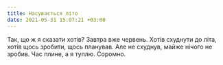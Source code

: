 ```yaml
---
title: Насувається літо
date: 2021-05-31 15:07:21 +03:00
---
```


Так, що ж я сказати хотів? Завтра вже червень. Хотів схуднути до літа, хотів щось зробити, щось планував. Але не схуднув, майже нічого не зробив. Час плине, а я туплю. Соромно.
